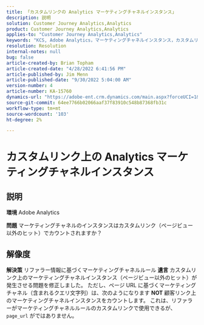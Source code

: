 ```yaml
---
title: 「カスタムリンクの Analytics マーケティングチャネルインスタンス」
description: 説明
solution: Customer Journey Analytics,Analytics
product: Customer Journey Analytics,Analytics
applies-to: "Customer Journey Analytics,Analytics"
keywords: "KCS, Adobe Analytics，マーケティングチャネルインスタンス，カスタムリンク， FAQ"
resolution: Resolution
internal-notes: null
bug: false
article-created-by: Brian Topham
article-created-date: "4/28/2022 6:41:56 PM"
article-published-by: Jim Menn
article-published-date: "9/30/2022 5:04:00 AM"
version-number: 4
article-number: KA-15760
dynamics-url: "https://adobe-ent.crm.dynamics.com/main.aspx?forceUCI=1&pagetype=entityrecord&etn=knowledgearticle&id=f30e69e0-22c7-ec11-a7b6-0022480a1b03"
source-git-commit: 64ee7766b02066aaf37f83910c548b87368fb31c
workflow-type: tm+mt
source-wordcount: '103'
ht-degree: 2%

---
```


# カスタムリンク上の Analytics マーケティングチャネルインスタンス

## 説明


<b>環境</b>
Adobe Analytics

<b>問題</b>
マーケティングチャネルのインスタンスはカスタムリンク（ページビュー以外のヒット）でカウントされますか？


## 解像度


<b>解決策</b>
リファラー情報に基づくマーケティングチャネルルール <b>遺言</b> カスタムリンク上のマーケティングチャネルインスタンス（ページビュー以外のヒット）が発生させる問題を修正しました。
ただし、ページ URL に基づくマーケティングチャネル（含まれるクエリ文字列）は、次のようになります <b>NOT</b> 顧客リンク上のマーケティングチャネルインスタンスをカウントします。
これは、リファラーがマーケティングチャネルルールのカスタムリンクで使用できるが、 `page_url` がではありません。
